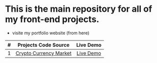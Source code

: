# This is the main repository for all of my front-end projects.

- visite my portfolio website (from here)

|#| Projects Code Source | Live Demo |
|:-:|:--------------------------:|:-----------:|
|1| [Crypto Currency Market](https://drisskhattabi6.github.io/front-end-projects/crypto%20currency%20market/) | [Live Demo](#) |
